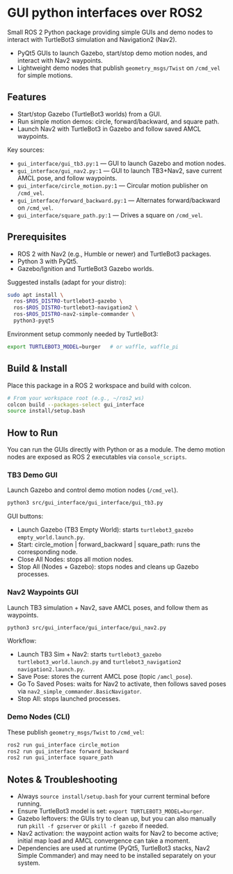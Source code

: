 # GUI python interfaces over ROS2

Small ROS 2 Python package providing simple GUIs and demo nodes to interact with TurtleBot3 simulation and Navigation2 (Nav2).

- PyQt5 GUIs to launch Gazebo, start/stop demo motion nodes, and interact with Nav2 waypoints.
- Lightweight demo nodes that publish `geometry_msgs/Twist` on `/cmd_vel` for simple motions.

## Features
- Start/stop Gazebo (TurtleBot3 worlds) from a GUI.
- Run simple motion demos: circle, forward/backward, and square path.
- Launch Nav2 with TurtleBot3 in Gazebo and follow saved AMCL waypoints.

Key sources:
- `gui_interface/gui_tb3.py:1` — GUI to launch Gazebo and motion nodes.
- `gui_interface/gui_nav2.py:1` — GUI to launch TB3+Nav2, save current AMCL pose, and follow waypoints.
- `gui_interface/circle_motion.py:1` — Circular motion publisher on `/cmd_vel`.
- `gui_interface/forward_backward.py:1` — Alternates forward/backward on `/cmd_vel`.
- `gui_interface/square_path.py:1` — Drives a square on `/cmd_vel`.

## Prerequisites
- ROS 2 with Nav2 (e.g., Humble or newer) and TurtleBot3 packages.
- Python 3 with PyQt5.
- Gazebo/Ignition and TurtleBot3 Gazebo worlds.

Suggested installs (adapt for your distro):

```bash
sudo apt install \
  ros-$ROS_DISTRO-turtlebot3-gazebo \
  ros-$ROS_DISTRO-turtlebot3-navigation2 \
  ros-$ROS_DISTRO-nav2-simple-commander \
  python3-pyqt5
```

Environment setup commonly needed by TurtleBot3:

```bash
export TURTLEBOT3_MODEL=burger   # or waffle, waffle_pi
```

## Build & Install
Place this package in a ROS 2 workspace and build with colcon.

```bash
# From your workspace root (e.g., ~/ros2_ws)
colcon build --packages-select gui_interface
source install/setup.bash
```

## How to Run
You can run the GUIs directly with Python or as a module. The demo motion nodes are exposed as ROS 2 executables via `console_scripts`.

### TB3 Demo GUI
Launch Gazebo and control demo motion nodes (`/cmd_vel`).

```bash
python3 src/gui_interface/gui_interface/gui_tb3.py
```

GUI buttons:
- Launch Gazebo (TB3 Empty World): starts `turtlebot3_gazebo empty_world.launch.py`.
- Start: circle_motion | forward_backward | square_path: runs the corresponding node.
- Close All Nodes: stops all motion nodes.
- Stop All (Nodes + Gazebo): stops nodes and cleans up Gazebo processes.

### Nav2 Waypoints GUI
Launch TB3 simulation + Nav2, save AMCL poses, and follow them as waypoints.

```bash
python3 src/gui_interface/gui_interface/gui_nav2.py
```

Workflow:
- Launch TB3 Sim + Nav2: starts `turtlebot3_gazebo turtlebot3_world.launch.py` and `turtlebot3_navigation2 navigation2.launch.py`.
- Save Pose: stores the current AMCL pose (topic `/amcl_pose`).
- Go To Saved Poses: waits for Nav2 to activate, then follows saved poses via `nav2_simple_commander.BasicNavigator`.
- Stop All: stops launched processes.

### Demo Nodes (CLI)
These publish `geometry_msgs/Twist` to `/cmd_vel`:

```bash
ros2 run gui_interface circle_motion
ros2 run gui_interface forward_backward
ros2 run gui_interface square_path
```

## Notes & Troubleshooting
- Always `source install/setup.bash` for your current terminal before running.
- Ensure TurtleBot3 model is set: `export TURTLEBOT3_MODEL=burger`.
- Gazebo leftovers: the GUIs try to clean up, but you can also manually run `pkill -f gzserver` or `pkill -f gazebo` if needed.
- Nav2 activation: the waypoint action waits for Nav2 to become active; initial map load and AMCL convergence can take a moment.
- Dependencies are used at runtime (PyQt5, TurtleBot3 stacks, Nav2 Simple Commander) and may need to be installed separately on your system.
